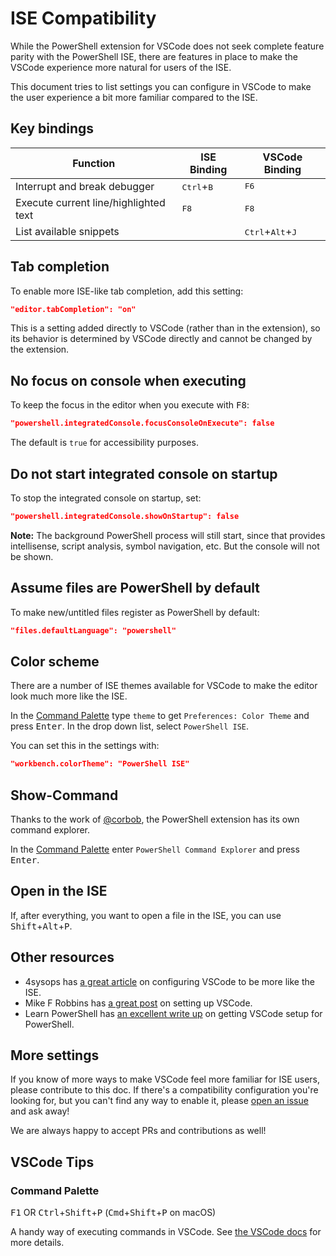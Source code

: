 # ISE Compatibility

While the PowerShell extension for VSCode does not seek
complete feature parity with the PowerShell ISE,
there are features in place to make the VSCode experience more natural
for users of the ISE.

This document tries to list settings you can configure in VSCode
to make the user experience a bit more familiar compared to the ISE.

## Key bindings

| Function                              | ISE Binding                  | VSCode Binding                              |
| ----------------                      | -----------                  | --------------                              |
| Interrupt and break debugger          | <kbd>Ctrl</kbd>+<kbd>B</kbd> | <kbd>F6</kbd>                               |
| Execute current line/highlighted text | <kbd>F8</kbd>                | <kbd>F8</kbd>                               |
| List available snippets               |                              | <kbd>Ctrl</kbd>+<kbd>Alt</kbd>+<kbd>J</kbd> |

## Tab completion

To enable more ISE-like tab completion, add this setting:

```json
"editor.tabCompletion": "on"
```

This is a setting added directly to VSCode (rather than in the extension),
so its behavior is determined by VSCode directly and cannot be changed by the extension.

## No focus on console when executing

To keep the focus in the editor when you execute with <kbd>F8</kbd>:

```json
"powershell.integratedConsole.focusConsoleOnExecute": false
```

The default is `true` for accessibility purposes.

## Do not start integrated console on startup

To stop the integrated console on startup, set:

```json
"powershell.integratedConsole.showOnStartup": false
```

**Note:** The background PowerShell process will still start,
since that provides intellisense, script analysis, symbol navigation, etc.
But the console will not be shown.

## Assume files are PowerShell by default

To make new/untitled files register as PowerShell by default:

```json
"files.defaultLanguage": "powershell"
```

## Color scheme

There are a number of ISE themes available for VSCode
to make the editor look much more like the ISE.

In the [Command Palette]
type `theme` to get `Preferences: Color Theme` and press <kbd>Enter</kbd>.
In the drop down list, select `PowerShell ISE`.

You can set this in the settings with:

```json
"workbench.colorTheme": "PowerShell ISE"
```

## Show-Command

Thanks to the work of [@corbob](https://github.com/corbob),
the PowerShell extension has its own command explorer.

In the [Command Palette]
enter `PowerShell Command Explorer` and press <kbd>Enter</kbd>.

## Open in the ISE

If, after everything, you want to open a file in the ISE,
you can use <kbd>Shift</kbd>+<kbd>Alt</kbd>+<kbd>P</kbd>.

## Other resources

- 4sysops has [a great article](https://4sysops.com/archives/make-visual-studio-code-look-and-behave-like-powershell-ise/)
  on configuring VSCode to be more like the ISE.
- Mike F Robbins has [a great post](https://mikefrobbins.com/2017/08/24/how-to-install-visual-studio-code-and-configure-it-as-a-replacement-for-the-powershell-ise/) on setting up VSCode.
- Learn PowerShell has [an excellent write up](https://www.learnpwsh.com/setup-vs-code-for-powershell/)
  on getting VSCode setup for PowerShell.

## More settings

If you know of more ways to make VSCode feel more familiar
for ISE users, please contribute to this doc.
If there's a compatibility configuration you're looking for,
but you can't find any way to enable it,
please [open an issue](https://github.com/PowerShell/vscode-powershell/issues/new/choose)
and ask away!

We are always happy to accept PRs and contributions as well!

## VSCode Tips

### Command Palette

<kbd>F1</kbd> OR <kbd>Ctrl</kbd>+<kbd>Shift</kbd>+<kbd>P</kbd>
(<kbd>Cmd</kbd>+<kbd>Shift</kbd>+<kbd>P</kbd> on macOS)

A handy way of executing commands in VSCode.
See [the VSCode docs](https://code.visualstudio.com/docs/getstarted/userinterface#_command-palette)
for more details.

[Command Palette]: #command-palette
